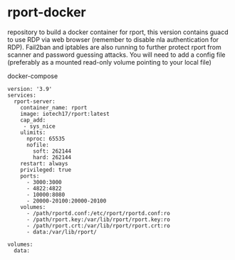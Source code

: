 # rport-docker
repository to build a docker container for rport, this version contains guacd to use RDP via web browser (remember to disable nla authentication for RDP).
Fail2ban and iptables are also running to further protect rport from scanner and password guessing attacks.
You will need to add a config file (preferably as a mounted read-only volume pointing to your local file)

docker-compose
```
version: '3.9'
services:
  rport-server:
    container_name: rport
    image: iotech17/rport:latest
    cap_add:
     - sys_nice
    ulimits:
      nproc: 65535
      nofile:
        soft: 262144
        hard: 262144
    restart: always
    privileged: true
    ports:
      - 3000:3000
      - 4822:4822
      - 10000:8080
      - 20000-20100:20000-20100
    volumes:
      - /path/rportd.conf:/etc/rport/rportd.conf:ro
      - /path/rport.key:/var/lib/rport/rport.key:ro
      - /path/rport.crt:/var/lib/rport/rport.crt:ro
      - data:/var/lib/rport/

volumes:
  data: